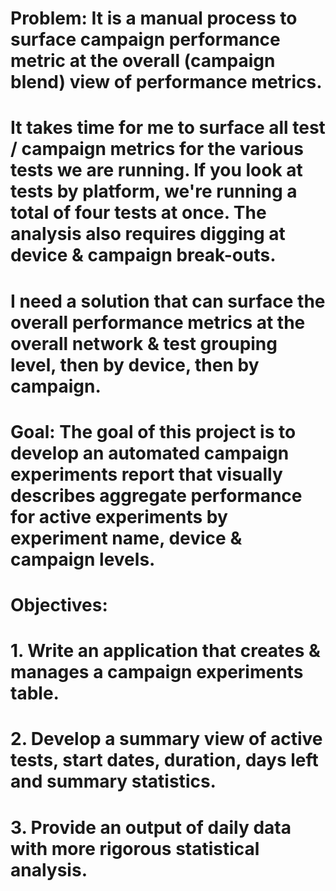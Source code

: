 # Problem: It is a manual process to surface campaign performance metric at the overall (campaign blend) view of performance metrics.

# It takes time for me to surface all test / campaign metrics for the various tests we are running. If you look at tests by platform, we're running a total of four tests at once. The analysis also requires digging at device & campaign break-outs.

# I need a solution that can surface the overall performance metrics at the overall network & test grouping level, then by device, then by campaign.


# Goal: The goal of this project is to develop an automated campaign experiments report that visually describes aggregate performance for active experiments by experiment name, device & campaign levels.

# Objectives: 
# 1. Write an application that creates & manages a campaign experiments table.
# 2. Develop a summary view of active tests, start dates, duration, days left and summary statistics.
# 3. Provide an output of daily data with more rigorous statistical analysis.
